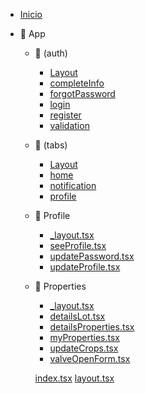 - [Inicio](/)

- 📁 App

  - 📁 (auth)

    - [Layout](</app/(auth)/layout.md>)
    - [completeInfo](</app/(auth)/complete-info.md>)
    - [forgotPassword](</app/(auth)/forgot-password.md>)
    - [login](</app/(auth)/login.md>)
    - [register](</app/(auth)/register.md>)
    - [validation](</app/(auth)/validation.md>)

  - 📁 (tabs)

    - [Layout](</app/(tabs)/layout.md>)
    - [home](</app/(tabs)/home.md>)
    - [notification](</app/(tabs)/notification.md>)
    - [profile](</app/(tabs)/profile.md>)

  - 📁 Profile

    - [\_layout.tsx](/app/profile/layoutprofile.md)
    - [seeProfile.tsx](/app/profile/see-profile.md)
    - [updatePassword.tsx](/app/profile/update-password.md)
    - [updateProfile.tsx](/app/profile/update-profile.md)

  - 📁 Properties

    - [\_layout.tsx](/app/properties/layoutproperties.md)
    - [detailsLot.tsx](/app/properties/detailsLot.md)
    - [detailsProperties.tsx](/app/properties/detailsProperties.md)
    - [myProperties.tsx](/app/properties/myProperties.md)
    - [updateCrops.tsx](/app/properties/updateCrops.md)
    - [valveOpenForm.tsx](/app/properties/valveOpenForm.md)

    [index.tsx](/app/index.md)
    [layout.tsx](/app/layout.md)
